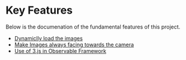 # Key Features

Below is the documenation of the fundamental features of this project.

- [Dynamiclly load the images](./dynamicLoad/)
- [Make Images always facing towards the camera](./camer-sprite/)
- [Use of 3.js in Observable Framework](./threejs-observable/)

